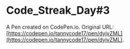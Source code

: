 # Code_Streak_Day#3

A Pen created on CodePen.io. Original URL: [https://codepen.io/tannycode17/pen/dyjvZML](https://codepen.io/tannycode17/pen/dyjvZML).


